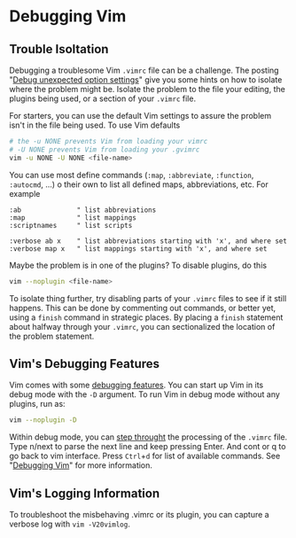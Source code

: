 <!--
Maintainer:   jeffskinnerbox@yahoo.com / www.jeffskinnerbox.me
Version:      1.2.0
-->

# Debugging Vim

## Trouble Isoltation
Debugging a troublesome Vim `.vimrc` file can be a challenge.
The posting "[Debug unexpected option settings][01]"
give you some hints on how to isolate where the problem might be.
Isolate the problem to the file your editing,
the plugins being used, or a section of your `.vimrc` file.

For starters, you can use the default Vim settings to assure
the problem isn't in the file being used.
To use Vim defaults

```bash
# the -u NONE prevents Vim from loading your vimrc
# -U NONE prevents Vim from loading your .gvimrc
vim -u NONE -U NONE <file-name>
```

You can use most define commands
(`:map`, `:abbreviate`, `:function`, `:autocmd`, ...) o
their own to list all defined maps, abbreviations, etc.
For example

```vim
:ab              " list abbreviations
:map             " list mappings
:scriptnames     " list scripts

:verbose ab x    " list abbreviations starting with 'x', and where set
:verbose map x   " list mappings starting with 'x', and where set
```

Maybe the problem is in one of the plugins?
To disable plugins, do this

```bash
vim --noplugin <file-name>
```
To isolate thing further,
try disabling parts of your `.vimrc` files to see if it still happens.
This can be done by commenting out commands,
or better yet, using a `finish` command in strategic places.
By placing a `finish` statement about halfway through your `.vimrc`,
you can sectionalized the location of the problem statement.

## Vim's Debugging Features
Vim comes with some [debugging features][02].
You can start up Vim in its debug mode with the `-D` argument.
To run Vim in debug mode without any plugins, run as:

```bash
vim --noplugin -D
```

Within debug mode, you can [step throught][03] the processing of the `.vimrc` file.
Type n/next to parse the next line and keep pressing Enter.
And cont or q to go back to vim interface.
Press `Ctrl`+`d` for list of available commands.
See "[Debugging Vim][03]" for more information.

## Vim's Logging Information
To troubleshoot the misbehaving .vimrc or its plugin,
you can capture a verbose log with `vim -V20vimlog`.



[01]:http://vim.wikia.com/wiki/Debug_unexpected_option_settings
[02]:http://vim.wikia.com/wiki/Debug_unexpected_option_settings
[03]:http://inlehmansterms.net/2014/10/31/debugging-vim/
[04]:
[05]:
[06]:
[07]:
[08]:
[09]:
